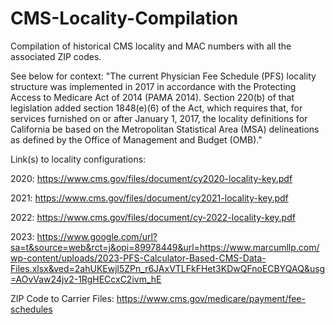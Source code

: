# CMS-Locality-Compilation
Compilation of historical CMS locality and MAC numbers with all the associated ZIP codes. 

See below for context:
"The current Physician Fee Schedule (PFS) locality structure was implemented in 2017 in accordance with the Protecting Access to Medicare Act of 2014 (PAMA 2014). Section 220(b) of that legislation added section 1848(e)(6) of the Act, which requires that, for services furnished on or after January 1, 2017, the locality definitions for California be based on the Metropolitan Statistical Area (MSA) delineations as defined by the Office of Management and Budget (OMB)."

Link(s) to locality configurations:

2020: https://www.cms.gov/files/document/cy2020-locality-key.pdf

2021: https://www.cms.gov/files/document/cy2021-locality-key.pdf

2022: https://www.cms.gov/files/document/cy-2022-locality-key.pdf

2023: https://www.google.com/url?sa=t&source=web&rct=j&opi=89978449&url=https://www.marcumllp.com/wp-content/uploads/2023-PFS-Calculator-Based-CMS-Data-Files.xlsx&ved=2ahUKEwjl5ZPn_r6JAxVTLFkFHet3KDwQFnoECBYQAQ&usg=AOvVaw24jv2-1RgHECcxC2ivm_hE


ZIP Code to Carrier Files: https://www.cms.gov/medicare/payment/fee-schedules









